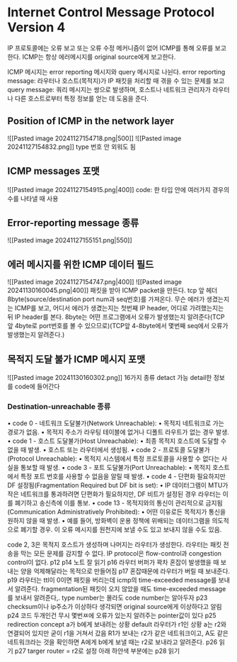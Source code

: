 # Internet Control Message Protocol Version 4
IP 프로토콜에는 오류 보고 또는 오류 수정 메커니즘이 없어 ICMP를 통해 오류를 보고한다.
ICMP는 항상 에러메시지를 original source에게 보고한다.

ICMP 메시지는 error reporting 메시지와 query 메시지로 나뉜다.
error reporting message: 라우터나 호스트(목적지)가 IP 패킷을 처리할 때 겪을 수 있는 문제를 보고
query message: 쿼리 메시지는 쌍으로 발생하며, 호스트나 네트워크 관리자가 라우터나 다른 호스트로부터 특정 정보를 얻는 데 도움을 준다.
## Position of ICMP in the network layer
![[Pasted image 20241127154718.png|500]]
![[Pasted image 20241127154832.png]]
type 번호 안 외워도 됨
## ICMP messages 포맷
![[Pasted image 20241127154915.png|400]]
code: 한 타입 안에 여러가지 경우의 수를 나타낼 때 사용
## Error-reporting message 종류
![[Pasted image 20241127155151.png|550]]
## 에러 메시지를 위한 ICMP 데이터 필드
![[Pasted image 20241127154747.png|400]]
![[Pasted image 20241130160045.png|400]]
패킷을 받아 ICMP packet을 만든다.
tcp 앞 헤더 8byte(source/destination port num과 seq번호)를 가져온다.
무슨 에러가 생겼는지는 ICMP를 보고, 어디서 에러가 생겼는지는 첫번째 IP header, 어디로 가려했는지는 뒤 IP header를 본다.
8byte는 어떤 프로그램에서 오류가 발생했는지 알려준다(TCP 앞 4byte로 port번호를 볼 수 있으므로)(TCP앞 4-8byte에서 몇번째 seq에서 오류가 발생했는지 알려준다.)

## 목적지 도달 불가 ICMP 메시지 포맷
![[Pasted image 20241130160302.png]]
16가지 종류 detact 가능 detail한 정보를 code에 들어간다
### Destination-unreachable 종류
• code 0 - 네트워크 도달불가(Network Unreachable):
	• 목적지 네트워크로 가는 경로가 없음.
	• 목적지 주소가 라우팅 테이블에 없거나 디폴트 라우트가 없는 경우 발생.
• code 1 - 호스트 도달불가(Host Unreachable):
	• 최종 목적지 호스트에 도달할 수 없을 때 발생.
	• 호스트 또는 라우터에서 생성됨.
• code 2 - 프로토콜 도달불가(Protocol Unreachable):
	• 목적지 시스템에서 특정 프로토콜을 사용할 수 없다는 사실을 통보할 때 발생.
• code 3 - 포트 도달불가(Port Unreachable):
	• 목적지 호스트에서 특정 포트 번호를 사용할 수 없음을 알릴 때 발생.
• code 4 - 단편화 필요하지만 DF 설정됨(Fragmentation Required but DF bit is set):
	• IP 데이터그램이 MTU가 작은 네트워크를 통과하려면 단편화가 필요하지만, DF 비트가 설정된 경우 라우터는 이를 폐기하고 송신측에 이를 통보.
• code 13 - 목적지와의 통신이 관리적으로 금지됨(Communication Administratively Prohibited):
	• 어떤 이유로든 목적지가 통신을 원하지 않을 때 발생.
	• 예를 들어, 방화벽이 운용 정책에 위배되는 데이터그램을 의도적으로 폐기할 경우. 이 오류 메시지를 원천지에 보낼 수도 있고 보내지 않을 수도 있음.

code 2, 3은 목적지 호스트가 생성하며 나머지는 라우터가 생성한다.
라우터는 패킷 전송을 막는 모든 문제를 감지할 수 없다.
IP protocol은 flow-control과 congestion control이 없다.
p12
p14
노트 잘 읽기
p16
라우터 버퍼가 꽉차 혼잡이 발생했을 때 보내는 양을 억제해달라는 목적으로 만들어짐
p17
혼잡때문에 라우터가 버릴 때 보내준다.
p19
라우터는 ttl이 0이면 패킷을 버리는데 icmp의 time-exceeded message를 보내서 알려준다. 
fragmentation된 패킷이 오지 않았을 때도 time-exceeded message를 보내서 알려준다,.
type number는 몰라도 code number는 알아두자
p23
checksum이나 ip주소가 이상하다 생각되면 original source에게 이상하다고 알림
p24
코드 두개인건 무시
몇번ㅉ에 오류가 있는지 알려주는 pointer값이 있다
p25
redirection concept
a가 b에게 보내려는 상황
default 라우터가 r1인 상황
a는 r2와 연결되어 있지만 굳이 r1을 거쳐서 갔음 
R1가 보내는 r2가 같은 네트워크이고, A도 같은 네트워크라는 것을 확인하면 A에게 b에게 보낼 때는 r2로 보내라고 알려준다.
p26
읽기
p27
targer router = r2로 설정
아래 하얀색 부분에는 
p28
읽기
